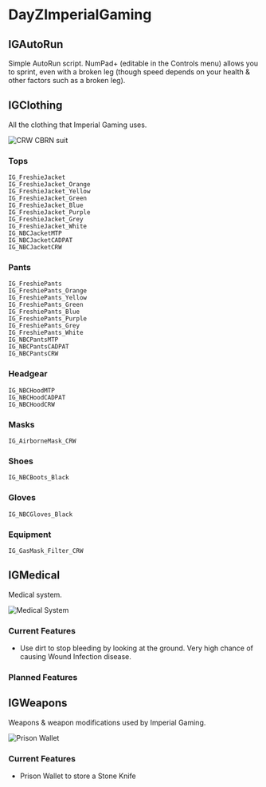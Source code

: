 # DayZImperialGaming

## IGAutoRun
Simple AutoRun script. NumPad+ (editable in the Controls menu) allows you to sprint, even with a broken leg (though speed depends on your health & other factors such as a broken leg).

## IGClothing
All the clothing that Imperial Gaming uses.

![CRW CBRN suit](https://cdn.discordapp.com/attachments/1004058648852570255/1004229810794541187/unknown.png)

### Tops
```
IG_FreshieJacket
IG_FreshieJacket_Orange
IG_FreshieJacket_Yellow
IG_FreshieJacket_Green
IG_FreshieJacket_Blue
IG_FreshieJacket_Purple
IG_FreshieJacket_Grey
IG_FreshieJacket_White
IG_NBCJacketMTP
IG_NBCJacketCADPAT
IG_NBCJacketCRW
```
### Pants
```
IG_FreshiePants
IG_FreshiePants_Orange
IG_FreshiePants_Yellow
IG_FreshiePants_Green
IG_FreshiePants_Blue
IG_FreshiePants_Purple
IG_FreshiePants_Grey
IG_FreshiePants_White
IG_NBCPantsMTP
IG_NBCPantsCADPAT
IG_NBCPantsCRW
```
### Headgear
```
IG_NBCHoodMTP
IG_NBCHoodCADPAT
IG_NBCHoodCRW
```
### Masks
```
IG_AirborneMask_CRW
```
### Shoes
```
IG_NBCBoots_Black
```
### Gloves
```
IG_NBCGloves_Black
```
### Equipment
```
IG_GasMask_Filter_CRW
```

## IGMedical
Medical system.

![Medical System](https://media.discordapp.net/attachments/492295610586759188/1004141307540815992/unknown.png)

### Current Features
* Use dirt to stop bleeding by looking at the ground. Very high chance of causing Wound Infection disease.

### Planned Features


## IGWeapons
Weapons & weapon modifications used by Imperial Gaming.

![Prison Wallet](https://media.discordapp.net/attachments/805262986599333939/1004175530041544844/unknown.png)

### Current Features
* Prison Wallet to store a Stone Knife
